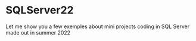 # SQLServer22

Let me show you a few exemples about mini projects coding in SQL Server made out in summer 2022
